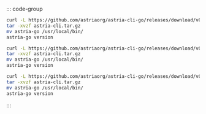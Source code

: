 <!-- markdownlint-disable MD041 MD013 -->

::: code-group
```bash [ARM Mac]
curl -L https://github.com/astriaorg/astria-cli-go/releases/download/v0.15.0/astria-go-v0.15.0-darwin-arm64.tar.gz > astria-cli.tar.gz
tar -xvzf astria-cli.tar.gz
mv astria-go /usr/local/bin/
astria-go version
```

```bash [X86_64 Mac]
curl -L https://github.com/astriaorg/astria-cli-go/releases/download/v0.15.0/astria-go-v0.15.0-darwin-amd64.tar.gz > astria-cli.tar.gz
tar -xvzf astria-cli.tar.gz
mv astria-go /usr/local/bin/
astria-go version
```

```bash [x86_64 Linux]
curl -L https://github.com/astriaorg/astria-cli-go/releases/download/v0.15.0/astria-go-v0.15.0-linux-amd64.tar.gz > astria-cli.tar.gz
tar -xvzf astria-cli.tar.gz
mv astria-go /usr/local/bin/
astria-go version
```
:::

<!-- <Tabs>
  <TabItem value="ARM Mac" label="ARM Mac" default> </TabItem>
  <TabItem value="X86_64 Mac" label="X86_64 Mac"> </TabItem>
  <TabItem value="x86_64 Linux" label="x86_64 Linux"> </TabItem>
</Tabs> -->
